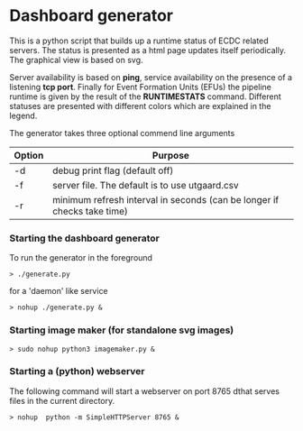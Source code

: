 # Dashboard generator
This is a python script that builds up a runtime status of ECDC related servers. The status is presented as a html page updates itself periodically.
The graphical view is based on svg.

Server availability is based on **ping**, service availability on the presence of a listening **tcp port**. Finally for Event Formation Units (EFUs) the pipeline runtime is given by the result of the
**RUNTIMESTATS** command. Different statuses are presented with different colors which are explained in the legend.

The generator takes three optional commend line arguments

Option | Purpose
------------ | -------------
-d | debug print flag (default off)
-f | server file. The default is to use utgaard.csv
-r | minimum refresh interval in seconds (can be longer if checks take time)

### Starting the dashboard generator


To run the generator in the foreground

    > ./generate.py

for a 'daemon' like service

    > nohup ./generate.py &


### Starting image maker (for standalone svg images)

    > sudo nohup python3 imagemaker.py &


### Starting a (python) webserver

The following command will start a webserver on port 8765 dthat serves
files in the current directory.

    > nohup  python -m SimpleHTTPServer 8765 &
